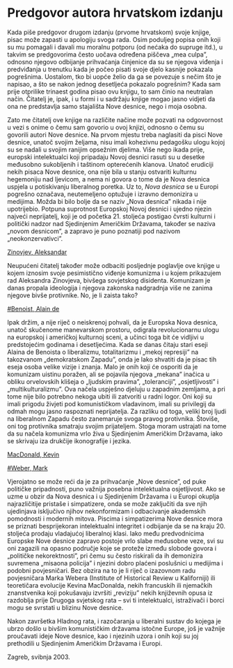 # Predgovor autora hrvatskom izdanju

Kada piše predgovor drugom izdanju (prvome hrvatskom) svoje knjige, pisac može zapasti u apologiju svoga rada. Osim poduljeg popisa onih koji su mu pomagali i davali mu moralnu potporu (od nećaka do supruge itd.), u takvim se predgovorima često uočava određena piščeva „mea culpa”, odnosno njegovo odbijanje prihvaćanja činjenice da su se njegova viđenja i predviđanja u trenutku kada je počeo pisati svoje djelo kasnije pokazala pogrešnima. Uostalom, tko bi uopće želio da ga se povezuje s nečim što je napisao, a što se nakon jednog desetljeća pokazalo pogrešnim? Kada sam prije otprilike trinaest godina pisao ovu knjigu, to sam činio na neutralan način. Čitatelj je, ipak, i u formi i u sadržaju knjige mogao jasno vidjeti da ona ne predstavlja samo stajališta Nove desnice, nego i moja osobna.

Zato me čitatelj ove knjige na različite načine može pozvati na odgovornost u vezi s onime o čemu sam govorio u ovoj knjizi, odnosno o čemu su govorili autori Nove desnice. Na prvom mjestu treba naglasiti da pisci Nove desnice, unatoč svojim željama, nisu imali kohezivnu pedagošku ulogu kojoj su se nadali u svojim ranijim opsežnim djelima. Više nego ikada prije, europski intelektualci koji pripadaju Novoj desnici rasuti su u desetke međusobno sukobljenih i taštinom opterećenih klanova. Unatoč erudiciji nekih pisaca Nove desnice, ona nije bila u stanju ostvariti kulturnu hegemoniju nad ljevicom, a nema ni govora o tome da je Nova desnica uspjela u potiskivanju liberalnog poretka. Uz to, *Nova desnica* se u Europi pogrešno označava, neutemeljeno optužuje i izravno demonizira u medijima. Možda bi bilo bolje da se naziv „Nova desnica” nikada i nije upotrijebio. Potpuna suprotnost Europskoj Novoj desnici i ujedno njezin najveći neprijatelj, koji je od početka 21. stoljeća postigao čvrsti kulturni i politički nadzor nad Sjedinjenim Američkim Državama, također se naziva „novom desnicom”, a zapravo je puno poznatiji pod nazivom „neokonzervativci”.

[Zinovjev, Aleksandar](abecedni-popis.md#Zinovjev-Aleksandar)

Neupućeni čitatelj također može odbaciti posljednje poglavlje ove knjige u kojem iznosim svoje pesimistično viđenje komunizma i u kojem prikazujem rad Aleksandra Zinovjeva, bivšega sovjetskog disidenta. Komunizam je danas propala ideologija i njegova zakonska nadgradnja više ne zanima njegove bivše protivnike. No, je li zaista tako?

[#Benoist, Alain de](abecedni-popis.md#Benoist-Alain-de)

Ipak držim, a nije riječ o neiskrenoj pohvali, da je Europska Nova desnica, unatoč skučenome manevarskom prostoru, odigrala revolucionarnu ulogu na europskoj i američkoj kulturnoj sceni, a učinci toga bit će vidljivi u predstojećim godinama i desetljećima. Kada se danas čitaju stari eseji Alaina de Benoista o liberalizmu, totalitarizmu i „mekoj represiji” na takozvanom „demokratskom Zapadu”, onda je lako shvatiti da je pisac tih eseja osoba velike vizije i znanja. Malo je onih koji će osporiti da je komunizam uistinu poražen, ali se pojavila njegova „mekana” inačica u obliku orvelovskih klišeja o „ljudskim pravima”, „toleranciji”, „osjetljivosti” i „multikulturalizmu”. Ova načela uspješno djeluju u zapadnim zemljama, a pri tome nije bilo potrebno nekoga ubiti ili zatvoriti u radni logor. Oni koji su imali prigodu živjeti pod komunističkom vladavinom, imali su privilegij da odmah mogu jasno raspoznati neprijatelja. Za razliku od toga, veliki broj ljudi na liberalnom Zapadu često zanemaruje svoga pravog protivnika. Štoviše, oni tog protivnika smatraju svojim prijateljem. Stoga moram ustrajati na tome da su načela komunizma vrlo živa u Sjedinjenim Američkim Državama, iako se skrivaju iza drukčije ikonografije i jezika.

[MacDonald, Kevin](abecedni-popis.md#MacDonald-Kevin)

[#Weber, Mark](abecedni-popis.md#Weber-Mark)

Vjerojatno se može reći da je za prihvaćanje „Nove desnice”, od puke političke pripadnosti, puno važnija posebna intelektualna osjetljivost. Ako se uzme u obzir da Nova desnica i u Sjedinjenim Državama i u Europi okuplja najrazličitije pristaše i simpatizere, onda se može zaključiti da sve njih ujedinjava isključivo njihov nekonformizam i odbacivanje akademskih pomodnosti i modernih mitova. Piscima i simpatizerima Nove desnice mora se priznati besprijekoran intelektualni integritet i odbijanje da se na kraju 20. stoljeća prodaju vladajućoj liberalnoj klasi. Iako među predvodnicima Europske Nove desnice zapravo postoje vrlo slabe međusobne veze, svi su oni zagazili na opasno područje koje se proteže između slobode govora i „političke nekorektnosti”, pri čemu su često riskirali da ih demonizira suvremena „misaona policija” i njezini dobro plaćeni poslušnici u medijima i podobni povjesničari. Bez obzira na to je li riječ o izazovnom radu povjesničara Marka Webera (Institute of Historical Review u Kaliforniji) ili teoretičara evolucije Kevina MacDonalda, nekih francuskih ili njemačkih znanstvenika koji pokušavaju izvršiti „reviziju” nekih književnih opusa iz razdoblja prije Drugoga svjetskog rata – svi ti intelektualci, istraživači i borci mogu se svrstati u blizinu Nove desnice.

Nakon završetka Hladnog rata, i razočaranja u liberalni sustav do kojega je ubrzo došlo u bivšim komunističkim državama istočne Europe, još je važnije proučavati ideje Nove desnice, kao i njezinih uzora i onih koji su joj prethodili u Sjedinjenim Američkim Državama i Europi.

Zagreb, svibnja 2003.
